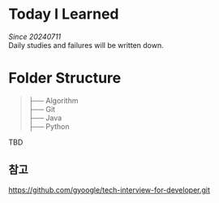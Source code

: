 # Today I Learned
*Since 20240711*  
Daily studies and failures will be written down.

# Folder Structure
>├── Algorithm  
>├── Git  
>├── Java  
>├── Python  


TBD



## 참고
https://github.com/gyoogle/tech-interview-for-developer.git
